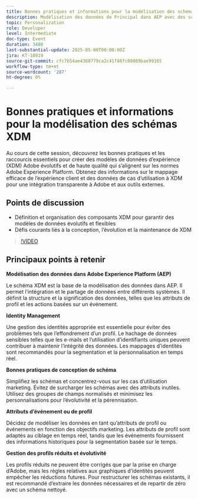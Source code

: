 ```yaml
---
title: Bonnes pratiques et informations pour la modélisation des schémas XDM
description: Modélisation des données de Principal dans AEP avec des schémas XDM, la gestion des identités et les bonnes pratiques pour une personnalisation et une segmentation évolutives en temps réel.
topic: Personalization
role: Developer
level: Intermediate
doc-type: Event
duration: 3488
last-substantial-update: 2025-05-08T00:00:00Z
jira: KT-18019
source-git-commit: cfc7b54ae4360779ca2c41f88fc08089bae99165
workflow-type: tm+mt
source-wordcount: '287'
ht-degree: 0%

---
```



# Bonnes pratiques et informations pour la modélisation des schémas XDM

Au cours de cette session, découvrez les bonnes pratiques et les raccourcis essentiels pour créer des modèles de données d’expérience (XDM) Adobe évolutifs et de haute qualité qui s’alignent sur les normes Adobe Experience Platform. Obtenez des informations sur le mappage efficace de l’expérience client et des données de cas d’utilisation à XDM pour une intégration transparente à Adobe et aux outils externes.

## Points de discussion

* Définition et organisation des composants XDM pour garantir des modèles de données évolutifs et flexibles
* Défis courants liés à la conception, l’évolution et la maintenance de XDM

>[!VIDEO](https://video.tv.adobe.com/v/3458042/?learn=on&enablevpops)

## Principaux points à retenir

**Modélisation des données dans Adobe Experience Platform (AEP)**

Le schéma XDM est la base de la modélisation des données dans AEP. Il permet l’intégration et le partage de données entre différents systèmes. Il définit la structure et la signification des données, telles que les attributs de profil et les actions basées sur un événement.

**Identity Management**

Une gestion des identités appropriée est essentielle pour éviter des problèmes tels que l’effondrement d’un profil. Le hachage de données sensibles telles que les e-mails et l’utilisation d’identifiants uniques peuvent contribuer à maintenir l’intégrité des données. Les mappages d’identités sont recommandés pour la segmentation et la personnalisation en temps réel.

**Bonnes pratiques de conception de schéma**

Simplifiez les schémas et concentrez-vous sur les cas d’utilisation marketing. Évitez de surcharger les schémas avec des attributs inutiles. Utilisez des groupes de champs normalisés et minimisez les personnalisations pour l’évolutivité et la pérennisation.

**Attributs d’événement ou de profil**

Décidez de modéliser les données en tant qu’attributs de profil ou événements en fonction des objectifs marketing. Les attributs de profil sont adaptés au ciblage en temps réel, tandis que les événements fournissent des informations historiques pour la segmentation basée sur le temps.

**Gestion des profils réduits et évolutivité**

Les profils réduits ne peuvent être corrigés que par la prise en charge d’Adobe, mais les règles relatives aux graphiques d’identités peuvent empêcher les réductions futures. Pour restructurer les schémas existants, il est recommandé d’extraire les données nécessaires et de repartir de zéro avec un schéma nettoyé.
